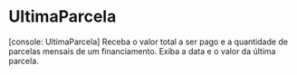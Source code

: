 # UltimaParcela
[console: UltimaParcela] Receba o valor total a ser pago e a quantidade de parcelas mensais de um financiamento. Exiba a data e o valor da última parcela.

